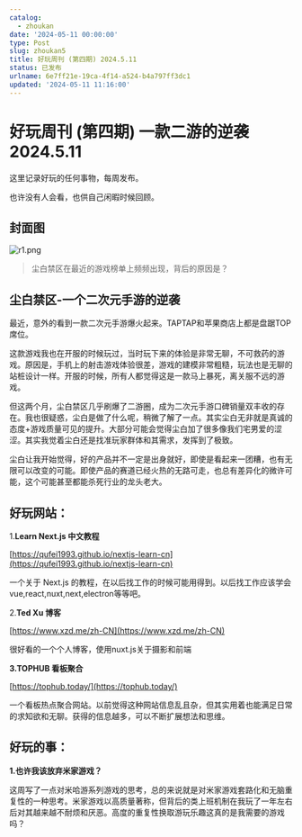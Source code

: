```yaml
---
catalog:
  - zhoukan
date: '2024-05-11 00:00:00'
type: Post
slug: zhoukan5
title: 好玩周刊 (第四期) 2024.5.11
status: 已发布
urlname: 6e7ff21e-19ca-4f14-a524-b4a797ff3dc1
updated: '2024-05-11 11:16:00'
---
```


# 好玩周刊 (第四期) 一款二游的逆袭  2024.5.11


这里记录好玩的任何事物，每周发布。


也许没有人会看，也供自己闲暇时候回顾。


## 封面图


![r1.png](https://f2v2.sltplan.com/r1.png)


> 尘白禁区在最近的游戏榜单上频频出现，背后的原因是？


## 尘白禁区-一个二次元手游的逆袭


最近，意外的看到一款二次元手游爆火起来。TAPTAP和苹果商店上都是盘踞TOP席位。


这款游戏我也在开服的时候玩过，当时玩下来的体验是非常无聊，不可救药的游戏。原因是，手机上的射击游戏体验很差，游戏的建模非常粗糙，玩法也是无聊的站桩设计一样。开服的时候，所有人都觉得这是一款马上暴死，离关服不远的游戏。


但这两个月，尘白禁区几乎刷爆了二游圈，成为二次元手游口碑销量双丰收的存在。我也很疑惑，尘白是做了什么呢，稍微了解了一点。其实尘白无非就是真诚的态度+游戏质量可见的提升。大部分可能会觉得尘白加了很多像我们宅男爱的涩涩。其实我觉着尘白还是找准玩家群体和其需求，发挥到了极致。


尘白让我开始觉得，好的产品并不一定是出身就好，即使是看起来一团糟，也有无限可以改变的可能。即使产品的赛道已经火热的无路可走，也总有差异化的微许可能，这个可能甚至都能杀死行业的龙头老大。


## 好玩网站：


1.**Learn Next.js 中文教程**


[https://qufei1993.github.io/nextjs-learn-cn](https://qufei1993.github.io/nextjs-learn-cn)


一个关于 Next.js 的教程，在以后找工作的时候可能用得到。以后找工作应该学会 vue,react,nuxt,next,electron等等吧。


2.**Ted Xu 博客**


[https://www.xzd.me/zh-CN](https://www.xzd.me/zh-CN)


很好看的一个个人博客，使用nuxt.js关于摄影和前端


**3.TOPHUB 看板聚合**


[https://tophub.today/](https://tophub.today/)


一个看板热点聚合网站。以前觉得这种网站信息乱且杂，但其实用着也能满足日常的求知欲和无聊。获得的信息越多，可以不断扩展想法和思维。


## 好玩的事：


**1.也许我该放弃米家游戏？**


这周写了一点对米哈游系列游戏的思考，总的来说就是对米家游戏套路化和无脑重复性的一种思考。米家游戏以高质量著称，但背后的类上班机制在我玩了一年左右后对其越来越不耐烦和厌恶。高度的重复性换取游玩乐趣这真的是我需要的游戏吗？

